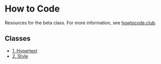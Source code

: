 # How to Code

Resources for the beta class. For more information, see [howtocode.club](https://howtocode.club).

## Classes

- [1. Hypertext](1-hypertext/)
- [2. Style](2-style/)